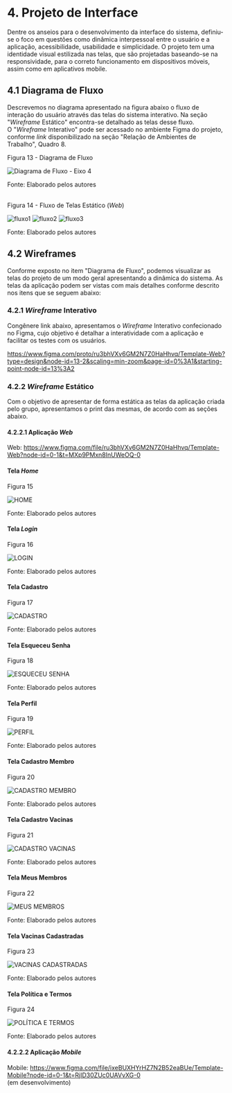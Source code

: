 
# 4. Projeto de Interface

Dentre os anseios para o desenvolvimento da interface do sistema, definiu-se o foco em questões como dinâmica interpessoal entre o usuário e a aplicação, acessibilidade, usabilidade e simplicidade. O projeto tem uma identidade visual estilizada nas telas, que são projetadas baseando-se na responsividade, para o correto funcionamento em dispositivos móveis, assim como em aplicativos mobile.


## 4.1 Diagrama de Fluxo

Descrevemos no diagrama apresentado na figura abaixo o fluxo de interação do usuário através das telas do sistema interativo. Na seção "_Wireframe_ Estático" encontra-se detalhado as telas desse fluxo. O "_Wireframe_ Interativo" pode ser acessado no ambiente Figma do projeto, conforme _link_ disponibilizado na seção "Relação de Ambientes de Trabalho", Quadro 8.

Figura 13 - Diagrama de Fluxo

![Diagrama de Fluxo - Eixo 4](https://user-images.githubusercontent.com/91228798/233252152-7a7c06b0-53e0-49a9-bc4b-e2a7a661217a.PNG)

Fonte: Elaborado pelos autores
<br><br>

Figura 14 - Fluxo de Telas Estático (_Web_)

![fluxo1](https://github.com/ICEI-PUC-Minas-PMV-ADS/pmv-ads-2023-1-e4-proj-infra-t2-vacina-tracker/assets/91228798/0edb61ad-b3f8-4f6e-b38d-dc5aad87ff73)
![fluxo2](https://github.com/ICEI-PUC-Minas-PMV-ADS/pmv-ads-2023-1-e4-proj-infra-t2-vacina-tracker/assets/91228798/993caa08-3280-4ec4-88a6-05b089d7e0c5)
![fluxo3](https://github.com/ICEI-PUC-Minas-PMV-ADS/pmv-ads-2023-1-e4-proj-infra-t2-vacina-tracker/assets/91228798/cfb200bb-3a89-49ac-9cf7-8dce98e995f1)

Fonte: Elaborado pelos autores


## 4.2 Wireframes

Conforme exposto no item "Diagrama de Fluxo", podemos visualizar as telas do projeto de um modo geral apresentando a dinâmica do sistema. As telas da aplicação podem ser vistas com mais detalhes conforme descrito nos itens que se seguem abaixo:

### 4.2.1 _Wireframe_ Interativo

Congênere link abaixo, apresentamos o _Wireframe_ Interativo confecionado no Figma, cujo objetivo é detalhar a interatividade com a aplicação e facilitar os testes com os usuários.

https://www.figma.com/proto/ru3bhVXv6GM2N7Z0HaHhvq/Template-Web?type=design&node-id=13-2&scaling=min-zoom&page-id=0%3A1&starting-point-node-id=13%3A2


### 4.2.2 _Wireframe_ Estático

Com o objetivo de apresentar de forma estática as telas da aplicação criada pelo grupo, apresentamos o print das mesmas, de acordo com as seções abaixo.

#### 4.2.2.1 Aplicação _Web_

Web: https://www.figma.com/file/ru3bhVXv6GM2N7Z0HaHhvq/Template-Web?node-id=0-1&t=MXp9PMxn8InUWeOQ-0
<br> 

#### Tela _Home_

Figura 15

![HOME](https://github.com/ICEI-PUC-Minas-PMV-ADS/pmv-ads-2023-1-e4-proj-infra-t2-vacina-tracker/assets/89549220/16ccdcb8-e8bf-4758-bf0a-90b8da933102)

Fonte: Elaborado pelos autores

#### Tela _Login_

Figura 16

![LOGIN](https://github.com/ICEI-PUC-Minas-PMV-ADS/pmv-ads-2023-1-e4-proj-infra-t2-vacina-tracker/assets/89549220/bc41ad47-04e3-4bad-a983-c6ee405ca100)

Fonte: Elaborado pelos autores

#### Tela Cadastro

Figura 17

![CADASTRO](https://github.com/ICEI-PUC-Minas-PMV-ADS/pmv-ads-2023-1-e4-proj-infra-t2-vacina-tracker/assets/89549220/e9b38f58-8436-4a9f-b1d7-70ad4eafaf5d)

Fonte: Elaborado pelos autores

#### Tela Esqueceu Senha

Figura 18

![ESQUECEU SENHA](https://github.com/ICEI-PUC-Minas-PMV-ADS/pmv-ads-2023-1-e4-proj-infra-t2-vacina-tracker/assets/89549220/9327097b-0be3-4b2f-b75f-94d83c7515ed)

Fonte: Elaborado pelos autores

#### Tela Perfil

Figura 19

![PERFIL](https://github.com/ICEI-PUC-Minas-PMV-ADS/pmv-ads-2023-1-e4-proj-infra-t2-vacina-tracker/assets/89549220/d1f893a7-e47b-499d-9d19-c5ab36823225)

Fonte: Elaborado pelos autores

#### Tela Cadastro Membro

Figura 20

![CADASTRO MEMBRO](https://github.com/ICEI-PUC-Minas-PMV-ADS/pmv-ads-2023-1-e4-proj-infra-t2-vacina-tracker/assets/89549220/7f970b2b-1f41-489f-98a8-5b92f3511478)

Fonte: Elaborado pelos autores

#### Tela Cadastro Vacinas

Figura 21

![CADASTRO VACINAS](https://github.com/ICEI-PUC-Minas-PMV-ADS/pmv-ads-2023-1-e4-proj-infra-t2-vacina-tracker/assets/89549220/fb7e59fd-214e-4eda-b890-028d64c30225)

Fonte: Elaborado pelos autores

#### Tela Meus Membros

Figura 22

![MEUS MEMBROS](https://github.com/ICEI-PUC-Minas-PMV-ADS/pmv-ads-2023-1-e4-proj-infra-t2-vacina-tracker/assets/89549220/2867c2d8-d033-4295-b9e4-f0589071e5f8)

Fonte: Elaborado pelos autores

#### Tela Vacinas Cadastradas

Figura 23

![VACINAS CADASTRADAS](https://github.com/ICEI-PUC-Minas-PMV-ADS/pmv-ads-2023-1-e4-proj-infra-t2-vacina-tracker/assets/89549220/d6a2049b-b59e-4985-af66-1d1e7d1b2b3e)

Fonte: Elaborado pelos autores

#### Tela Política e Termos

Figura 24

![POLÍTICA E TERMOS](https://github.com/ICEI-PUC-Minas-PMV-ADS/pmv-ads-2023-1-e4-proj-infra-t2-vacina-tracker/assets/89549220/4cc27a5e-02a6-46aa-b1aa-dc01ec988544)

Fonte: Elaborado pelos autores


#### 4.2.2.2 Aplicação _Mobile_

Mobile: https://www.figma.com/file/ixeBUXHYrHZ7N2B52eaBUe/Template-Mobile?node-id=0-1&t=RjID30ZUc0UAVvXG-0
<br> (em desenvolvimento)
